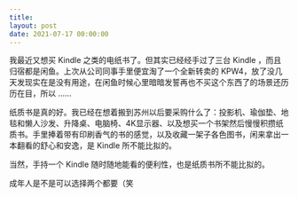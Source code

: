 ```yaml
---
title: 
layout: post
date: 2021-07-17 00:00:00
---
```


我最近又想买 Kindle 之类的电纸书了。但其实已经经手过了三台 Kindle ，而且归宿都是闲鱼。上次从公司同事手里便宜淘了一个全新转卖的 KPW4，放了没几天发现实在是没有用途，在闲鱼时候心里暗暗发誓再也不买这个东西了的场景还历历在目，所以 ……

纸质书是真的好。我已经在想着搬到苏州以后要采购什么了：投影机、瑜伽垫、地毯和懒人沙发、升降桌、电脑椅、4K显示器、以及想买一个书架然后慢慢积攒纸质书。手里捧着带有印刷香气的书的感觉，以及收藏一架子各色图书，闲来拿出一本翻看的舒心和安逸，是 Kindle 所不能比拟的。

当然，手持一个 Kindle 随时随地能看的便利性，也是纸质书所不能比拟的。

成年人是不是可以选择两个都要（笑
